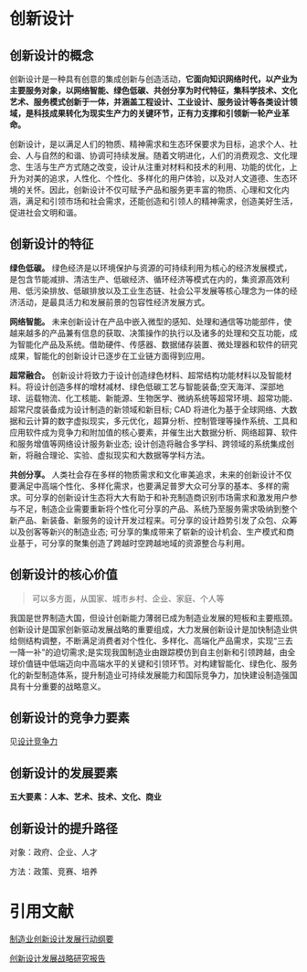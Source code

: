 # 创新设计

## 创新设计的概念

创新设计是一种具有创意的集成创新与创造活动，**它面向知识网络时代，以产业为主要服务对象，以网络智能、绿色低碳、共创分享为时代特征，集科学技术、文化艺术、服务模式创新于一体，并涵盖工程设计、工业设计、服务设计等各类设计领域，是科技成果转化为现实生产力的关键环节，正有力支撑和引领新一轮产业革命。**

创新设计，是以满足人们的物质、精神需求和生态环保要求为目标，追求个人、社会、人与自然的和谐、协调可持续发展。随着文明进化，人们的消费观念、文化理念、生活与生产方式随之改变，设计从注重对材料和技术的利用、功能的优化，上升为对美的追求，人性化、个性化、多样化的用户体验，以及对人文道德、生态环境的关怀。因此，创新设计不仅可赋予产品和服务更丰富的物质、心理和文化内涵，满足和引领市场和社会需求，还能创造和引领人的精神需求，创造美好生活，促进社会文明和谐。

## 创新设计的特征

**绿色低碳。** 绿色经济是以环境保护与资源的可持续利用为核心的经济发展模式，是包含节能减排、清洁生产、低碳经济、循环经济等模式在内的，集资源高效利用、低污染排放、低碳排放以及工业生态链、社会公平发展等核心理念为一体的经济活动，是最具活力和发展前景的包容性经济发展方式。

**网络智能。** 未来创新设计在产品中嵌入微型的感知、处理和通信等功能部件，使越来越多的产品兼有信息的获取、决策操作的执行以及诸多的处理和交互功能，成为智能化产品及系统。借助硬件、传感器、数据储存装置、微处理器和软件的研究成果，智能化的创新设计已逐步在工业链方面得到应用。

**超常融合。** 创新设计将致力于设计创造绿色材料、超常结构功能材料以及智能材料。将设计创造多样的增材减材、绿色低碳工艺与智能装备;空天海洋、深部地球、运载物流、化工核能、新能源、生物医学、微纳系统等超常环境、超常功能、超常尺度装备成为设计制造的新领域和新目标; CAD 将进化为基于全球网络、大数据和云计算的数字虚拟现实，多元优化，超算分析、控制管理等操作系统、工具和应用软件成为竞争力和附加值的核心要素，并催生出大数据分析、网络超算、软件和服务增值等网络设计服务新业态; 设计创造将融合多学科、跨领域的系统集成创新，将融合理论、实验、虚拟现实和大数据等学科方法。

**共创分享。** 人类社会存在多样的物质需求和文化审美追求，未来的创新设计不仅要满足中高端个性化、多样化需求，也要满足普罗大众可分享的基本、多样的需求。可分享的创新设计生态将大大有助于和补充制造商识别市场需求和激发用户参与不足，制造企业需要重新将个性化可分享的产品、系统乃至服务需求吸纳到整个新产品、新装备、新服务的设计开发过程来。可分享的设计趋势引发了众包、众筹以及创客等新兴的制造业态; 可分享的集成带来了崭新的设计机会、生产模式和商业基于，可分享的聚集创造了跨越时空跨越地域的资源整合与利用。

## 创新设计的核心价值

> 可以多方面，从国家、城市乡村、企业、家庭、个人等

我国是世界制造大国，但设计创新能力薄弱已成为制造业发展的短板和主要瓶颈。创新设计是国家创新驱动发展战略的重要组成，大力发展创新设计是加快制造业供给侧结构调整，不断满足消费者对个性化、多样化、高端化产品需求，实现“三去一降一补”的迫切需求;是实现我国制造业由跟踪模仿到自主创新和引领跨越，由全球价值链中低端迈向中高端水平的关键和引领环节。对构建智能化、绿色化、服务化的新型制造体系，提升制造业可持续发展能力和国际竞争力，加快建设制造强国具有十分重要的战略意义。

## 创新设计的竞争力要素

见[设计竞争力](./设计竞争力.md)

## 创新设计的发展要素

**五大要素：人本、艺术、技术、文化、商业**

## 创新设计的提升路径

对象：政府、企业、人才

方法：政策、竞赛、培养

# 引用文献

[制造业创新设计发展行动纲要](../../阅读笔记/论创新设计/制造业创新设计发展行动纲要.md)

[创新设计发展战略研究报告](../../阅读笔记/论创新设计/创新设计发展战略研究报告.md)
